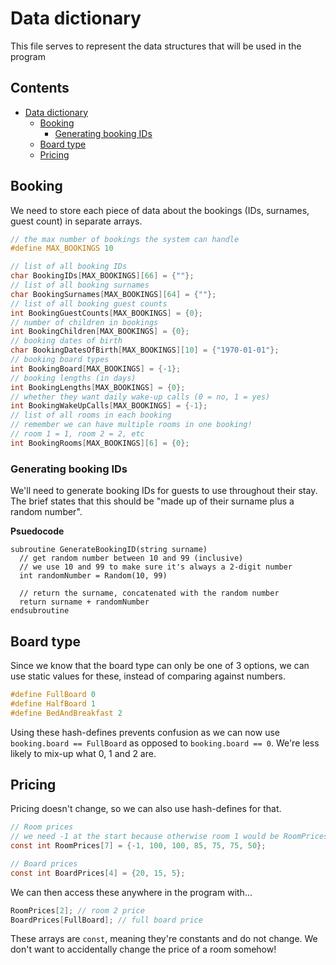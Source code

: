 # Data dictionary

This file serves to represent the data structures that will be used in the program

## Contents <!-- omit in toc -->

- [Data dictionary](#data-dictionary)
  - [Booking](#booking)
    - [Generating booking IDs](#generating-booking-ids)
  - [Board type](#board-type)
  - [Pricing](#pricing)

## Booking

We need to store each piece of data about the bookings (IDs, surnames, guest count) in separate arrays.

```c
// the max number of bookings the system can handle
#define MAX_BOOKINGS 10

// list of all booking IDs
char BookingIDs[MAX_BOOKINGS][66] = {""};
// list of all booking surnames
char BookingSurnames[MAX_BOOKINGS][64] = {""};
// list of all booking guest counts
int BookingGuestCounts[MAX_BOOKINGS] = {0};
// number of children in bookings
int BookingChildren[MAX_BOOKINGS] = {0};
// booking dates of birth
char BookingDatesOfBirth[MAX_BOOKINGS][10] = {"1970-01-01"};
// booking board types
int BookingBoard[MAX_BOOKINGS] = {-1};
// booking lengths (in days)
int BookingLengths[MAX_BOOKINGS] = {0};
// whether they want daily wake-up calls (0 = no, 1 = yes)
int BookingWakeUpCalls[MAX_BOOKINGS] = {-1};
// list of all rooms in each booking
// remember we can have multiple rooms in one booking!
// room 1 = 1, room 2 = 2, etc
int BookingRooms[MAX_BOOKINGS][6] = {0};
```

### Generating booking IDs

We'll need to generate booking IDs for guests to use throughout their stay. The brief states that this should be "made up of their surname plus a random number".

**Psuedocode**

```
subroutine GenerateBookingID(string surname)
  // get random number between 10 and 99 (inclusive)
  // we use 10 and 99 to make sure it's always a 2-digit number
  int randomNumber = Random(10, 99)

  // return the surname, concatenated with the random number
  return surname + randomNumber
endsubroutine
```

## Board type

Since we know that the board type can only be one of 3 options, we can use static values for these, instead of comparing against numbers.

```c
#define FullBoard 0
#define HalfBoard 1
#define BedAndBreakfast 2
```

Using these hash-defines prevents confusion as we can now use `booking.board == FullBoard` as opposed to `booking.board == 0`. We're less likely to mix-up what 0, 1 and 2 are.

## Pricing

Pricing doesn't change, so we can also use hash-defines for that.

```c
// Room prices
// we need -1 at the start because otherwise room 1 would be RoomPrices[0]
const int RoomPrices[7] = {-1, 100, 100, 85, 75, 75, 50};

// Board prices
const int BoardPrices[4] = {20, 15, 5};
```

We can then access these anywhere in the program with...

```c
RoomPrices[2]; // room 2 price
BoardPrices[FullBoard]; // full board price
```

These arrays are `const`, meaning they're constants and do not change. We don't want to accidentally change the price of a room somehow!
